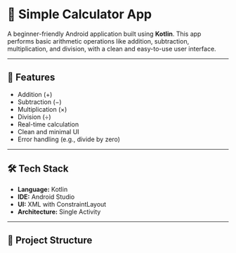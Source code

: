 # 🔢 Simple Calculator App

A beginner-friendly Android application built using **Kotlin**. This app performs basic arithmetic operations like addition, subtraction, multiplication, and division, with a clean and easy-to-use user interface.

---

## 🚀 Features

- Addition (+)
- Subtraction (−)
- Multiplication (×)
- Division (÷)
- Real-time calculation
- Clean and minimal UI
- Error handling (e.g., divide by zero)

---

## 🛠 Tech Stack

- **Language:** Kotlin  
- **IDE:** Android Studio  
- **UI:** XML with ConstraintLayout  
- **Architecture:** Single Activity

---

## 📂 Project Structure

